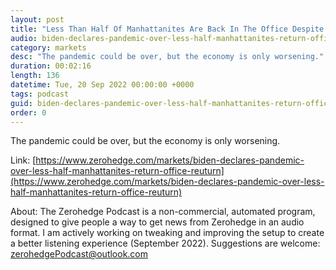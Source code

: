 ```yaml
---
layout: post
title: "Less Than Half Of Manhattanites Are Back In The Office Despite 'Pandemic Being Over'"
audio: biden-declares-pandemic-over-less-half-manhattanites-return-office-reuturn-0
category: markets
desc: "The pandemic could be over, but the economy is only worsening."
duration: 00:02:16
length: 136
datetime: Tue, 20 Sep 2022 00:00:00 +0000
tags: podcast
guid: biden-declares-pandemic-over-less-half-manhattanites-return-office-reuturn-0
order: 0
---
```

The pandemic could be over, but the economy is only worsening.

Link: [https://www.zerohedge.com/markets/biden-declares-pandemic-over-less-half-manhattanites-return-office-reuturn](https://www.zerohedge.com/markets/biden-declares-pandemic-over-less-half-manhattanites-return-office-reuturn)

About: The Zerohedge Podcast is a non-commercial, automated program, designed to give people a way to get news from Zerohedge in an audio format.  I am actively working on tweaking and improving the setup to create a better listening experience (September 2022).  Suggestions are welcome: [zerohedgePodcast@outlook.com](mailto:zerohedgePodcast@outlook.com)